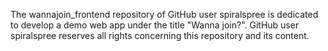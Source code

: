 The wannajoin_frontend repository of GitHub user spiralspree is dedicated to develop a demo web app under the title "Wanna join?".
GitHub user spiralspree reserves all rights concerning this repository and its content.
